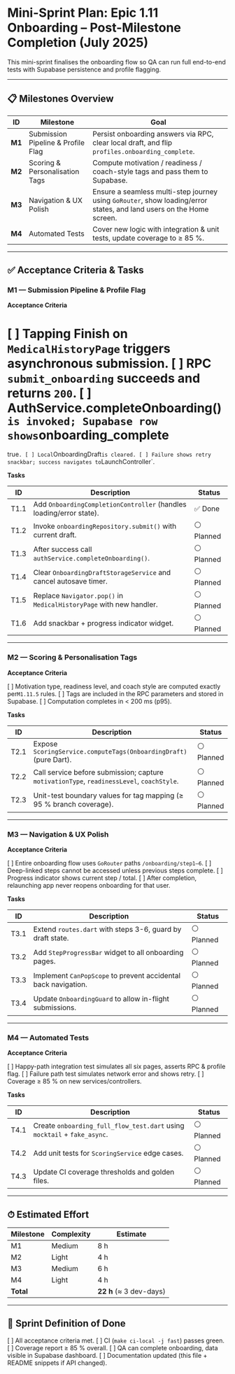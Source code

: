 # Mini-Sprint Plan: Epic 1.11 Onboarding – Post-Milestone Completion (July 2025)

This mini-sprint finalises the onboarding flow so QA can run full end-to-end
tests with Supabase persistence and profile flagging.

---

## 📋 Milestones Overview

| ID     | Milestone                          | Goal                                                                                                                 |
| ------ | ---------------------------------- | -------------------------------------------------------------------------------------------------------------------- |
| **M1** | Submission Pipeline & Profile Flag | Persist onboarding answers via RPC, clear local draft, and flip `profiles.onboarding_complete`.                      |
| **M2** | Scoring & Personalisation Tags     | Compute motivation / readiness / coach-style tags and pass them to Supabase.                                         |
| **M3** | Navigation & UX Polish             | Ensure a seamless multi-step journey using `GoRouter`, show loading/error states, and land users on the Home screen. |
| **M4** | Automated Tests                    | Cover new logic with integration & unit tests, update coverage to ≥ 85 %.                                            |

---

## ✅ Acceptance Criteria & Tasks

### M1 — Submission Pipeline & Profile Flag

**Acceptance Criteria**

[ ] Tapping **Finish** on `MedicalHistoryPage` triggers asynchronous submission.
[ ] RPC `submit_onboarding` succeeds and returns `200`. [ ]
AuthService.completeOnboarding()`is invoked; Supabase row shows`onboarding_complete
=
true`.
[ ] Local`OnboardingDraft`is cleared.
[ ] Failure shows retry snackbar; success navigates to`LaunchController`.

**Tasks**

| ID   | Description                                                         | Status     |
| ---- | ------------------------------------------------------------------- | ---------- |
| T1.1 | Add `OnboardingCompletionController` (handles loading/error state). | ✅ Done    |
| T1.2 | Invoke `onboardingRepository.submit()` with current draft.          | ⚪ Planned |
| T1.3 | After success call `authService.completeOnboarding()`.              | ⚪ Planned |
| T1.4 | Clear `OnboardingDraftStorageService` and cancel autosave timer.    | ⚪ Planned |
| T1.5 | Replace `Navigator.pop()` in `MedicalHistoryPage` with new handler. | ⚪ Planned |
| T1.6 | Add snackbar + progress indicator widget.                           | ⚪ Planned |

---

### M2 — Scoring & Personalisation Tags

**Acceptance Criteria**

[ ] Motivation type, readiness level, and coach style are computed exactly
per`M1.11.5` rules. [ ] Tags are included in the RPC parameters and stored in
Supabase. [ ] Computation completes in < 200 ms (p95).

**Tasks**

| ID   | Description                                                                               | Status     |
| ---- | ----------------------------------------------------------------------------------------- | ---------- |
| T2.1 | Expose `ScoringService.computeTags(OnboardingDraft)` (pure Dart).                         | ⚪ Planned |
| T2.2 | Call service before submission; capture `motivationType`, `readinessLevel`, `coachStyle`. | ⚪ Planned |
| T2.3 | Unit-test boundary values for tag mapping (≥ 95 % branch coverage).                       | ⚪ Planned |

---

### M3 — Navigation & UX Polish

**Acceptance Criteria**

[ ] Entire onboarding flow uses `GoRouter` paths `/onboarding/step1–6`. [ ]
Deep-linked steps cannot be accessed unless previous steps complete. [ ]
Progress indicator shows current step / total. [ ] After completion, relaunching
app never reopens onboarding for that user.

**Tasks**

| ID   | Description                                                    | Status     |
| ---- | -------------------------------------------------------------- | ---------- |
| T3.1 | Extend `routes.dart` with steps 3-6, guard by draft state.     | ⚪ Planned |
| T3.2 | Add `StepProgressBar` widget to all onboarding pages.          | ⚪ Planned |
| T3.3 | Implement `CanPopScope` to prevent accidental back navigation. | ⚪ Planned |
| T3.4 | Update `OnboardingGuard` to allow in-flight submissions.       | ⚪ Planned |

---

### M4 — Automated Tests

**Acceptance Criteria**

[ ] Happy-path integration test simulates all six pages, asserts RPC & profile
flag. [ ] Failure path test simulates network error and shows retry. [ ]
Coverage ≥ 85 % on new services/controllers.

**Tasks**

| ID   | Description                                                              | Status     |
| ---- | ------------------------------------------------------------------------ | ---------- |
| T4.1 | Create `onboarding_full_flow_test.dart` using `mocktail` + `fake_async`. | ⚪ Planned |
| T4.2 | Add unit tests for `ScoringService` edge cases.                          | ⚪ Planned |
| T4.3 | Update CI coverage thresholds and golden files.                          | ⚪ Planned |

---

## ⏱ Estimated Effort

| Milestone | Complexity | Estimate                |
| --------- | ---------- | ----------------------- |
| M1        | Medium     | 8 h                     |
| M2        | Light      | 4 h                     |
| M3        | Medium     | 6 h                     |
| M4        | Light      | 4 h                     |
| **Total** |            | **22 h** (≈ 3 dev-days) |

---

## 🚀 Sprint Definition of Done

[ ] All acceptance criteria met. [ ] CI (`make ci-local -j fast`) passes green.
[ ] Coverage report ≥ 85 % overall. [ ] QA can complete onboarding, data visible
in Supabase dashboard. [ ] Documentation updated (this file + README snippets if
API changed).

